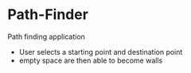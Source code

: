# Path-Finder


Path finding application 

- User selects a starting point and destination point
- empty space are then able to become walls 
